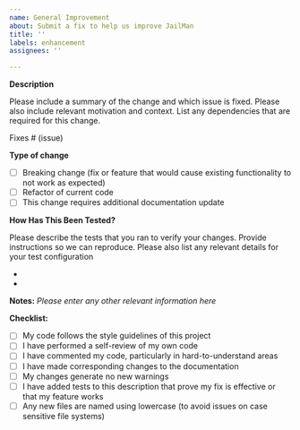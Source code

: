 ```yaml
---
name: General Improvement
about: Submit a fix to help us improve JailMan
title: ''
labels: enhancement
assignees: ''

---
```


**Description**

Please include a summary of the change and which issue is fixed. Please also include relevant motivation and context. List any dependencies that are required for this change.

Fixes # (issue)

**Type of change**

- [ ] Breaking change (fix or feature that would cause existing functionality to not work as expected)
- [ ] Refactor of current code
- [ ] This change requires additional documentation update

**How Has This Been Tested?**

Please describe the tests that you ran to verify your changes. Provide instructions so we can reproduce. Please also list any relevant details for your test configuration

- 
- 

**Notes:**
_Please enter any other relevant information here_

**Checklist:**

- [ ] My code follows the style guidelines of this project
- [ ] I have performed a self-review of my own code
- [ ] I have commented my code, particularly in hard-to-understand areas
- [ ] I have made corresponding changes to the documentation
- [ ] My changes generate no new warnings
- [ ] I have added tests to this description that prove my fix is effective or that my feature works
- [ ] Any new files are named using lowercase (to avoid issues on case sensitive file systems)